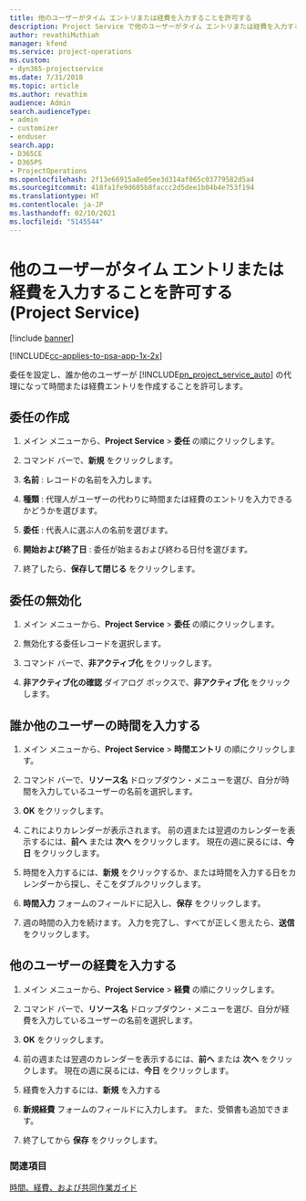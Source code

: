 ```yaml
---
title: 他のユーザーがタイム エントリまたは経費を入力することを許可する
description: Project Service で他のユーザーがタイム エントリまたは経費を入力することを許可する方法
author: revathiMuthiah
manager: kfend
ms.service: project-operations
ms.custom:
- dyn365-projectservice
ms.date: 7/31/2018
ms.topic: article
ms.author: revathim
audience: Admin
search.audienceType:
- admin
- customizer
- enduser
search.app:
- D365CE
- D365PS
- ProjectOperations
ms.openlocfilehash: 2f13e66915a8e05ee3d314af065c03779582d5a4
ms.sourcegitcommit: 418fa1fe9d605b8faccc2d5dee1b04b4e753f194
ms.translationtype: HT
ms.contentlocale: ja-JP
ms.lasthandoff: 02/10/2021
ms.locfileid: "5145544"
---
```

# <a name="allow-someone-else-to-enter-your-time-entry-or-expense-project-service"></a>他のユーザーがタイム エントリまたは経費を入力することを許可する (Project Service)

[!include [banner](../includes/psa-now-project-operations.md)]

[!INCLUDE[cc-applies-to-psa-app-1x-2x](../includes/cc-applies-to-psa-app-1x-2x.md)]

委任を設定し、誰か他のユーザーが [!INCLUDE[pn_project_service_auto](../includes/pn-project-service-auto.md)] の代理になって時間または経費エントリを作成することを許可します。  
  
## <a name="create-a-delegate"></a>委任の作成  
  
1.  メイン メニューから、**Project Service** > **委任** の順にクリックします。  
  
2.  コマンド バーで、**新規** をクリックします。  
  
3. **名前** : レコードの名前を入力します。  
  
4. **種類** : 代理人がユーザーの代わりに時間または経費のエントリを入力できるかどうかを選びます。  
  
5. **委任** : 代表人に選ぶ人の名前を選びます。  
  
6. **開始および終了日** : 委任が始まるおよび終わる日付を選びます。  
  
7.  終了したら、**保存して閉じる** をクリックします。  
  
## <a name="turn-off-delegation"></a>委任の無効化  
  
1.  メイン メニューから、**Project Service** > **委任** の順にクリックします。  
  
2.  無効化する委任レコードを選択します。  
  
3.  コマンド バーで、**非アクティブ化** をクリックします。  
  
4.  **非アクティブ化の確認** ダイアログ ボックスで、**非アクティブ化** をクリックします。  
  
## <a name="enter-time-for-someone-else"></a>誰か他のユーザーの時間を入力する  
  
1.  メイン メニューから、**Project Service** > **時間エントリ** の順にクリックします。  
  
2.  コマンド バーで、**リソース名** ドロップダウン・メニューを選び、自分が時間を入力しているユーザーの名前を選択します。  
  
3.  **OK** をクリックします。  
  
4.  これによりカレンダーが表示されます。 前の週または翌週のカレンダーを表示するには、**前へ** または **次へ** をクリックします。 現在の週に戻るには、**今日** をクリックします。  
  
5.  時間を入力するには、**新規** をクリックするか、または時間を入力する日をカレンダーから探し、そこをダブルクリックします。  
  
6.  **時間入力** フォームのフィールドに記入し、**保存** をクリックします。  
  
7.  週の時間の入力を続けます。 入力を完了し、すべてが正しく思えたら、**送信** をクリックします。  
  
## <a name="enter-expenses-for-someone-else"></a>他のユーザーの経費を入力する  
  
1.  メイン メニューから、**Project Service** > **経費** の順にクリックします。  
  
2.  コマンド バーで、**リソース名** ドロップダウン・メニューを選び、自分が経費を入力しているユーザーの名前を選択します。  
  
3.  **OK** をクリックします。  
  
4.  前の週または翌週のカレンダーを表示するには、**前へ** または **次へ** をクリックします。 現在の週に戻るには、**今日** をクリックします。  
  
5.  経費を入力するには、**新規** を入力する  
  
6.  **新規経費** フォームのフィールドに入力します。 また、受領書も追加できます。  
  
7.  終了してから **保存** をクリックします。  
  
### <a name="see-also"></a>関連項目  
 [時間、経費、および共同作業ガイド](../psa/time-expense-collaboration-guide.md)
